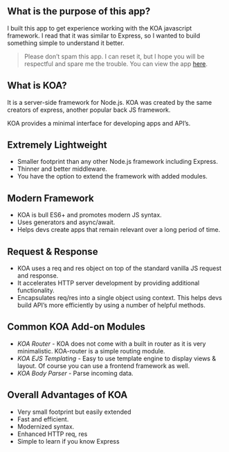 ## What is the purpose of this app?

I built this app to get experience working with the KOA javascript framework. I read that it was similar to Express, so I wanted to build something simple to understand it better.

> Please don’t spam this app. I can reset it, but I hope you will be respectful and spare me the trouble.
> You can view the app [here](https://koa-add-things-app.herokuapp.com/).

## What is KOA?

It is a server-side framework for Node.js. KOA was created by the same creators of express, another popular back JS framework.

KOA provides a minimal interface for developing apps and API’s.

## Extremely Lightweight

- Smaller footprint than any other Node.js framework including Express.
- Thinner and better middleware.
- You have the option to extend the framework with added modules.

## Modern Framework

- KOA is bull ES6+ and promotes modern JS syntax.
- Uses generators and async/await.
- Helps devs create apps that remain relevant over a long period of time.

## Request & Response

- KOA uses a req and res object on top of the standard vanilla JS request and response.
- It accelerates HTTP server development by providing additional functionality.
- Encapsulates req/res into a single object using context. This helps devs build API’s more efficiently by using a number of helpful methods.

## Common KOA Add-on Modules

- _KOA Router_ - KOA does not come with a built in router as it is very minimalistic. KOA-router is a simple routing module.
- _KOA EJS Templating_ - Easy to use template engine to display views & layout. Of course you can use a frontend framework as well.
- _KOA Body Parser_ - Parse incoming data.

## Overall Advantages of KOA

- Very small footprint but easily extended
- Fast and efficient.
- Modernized syntax.
- Enhanced HTTP req, res
- Simple to learn if you know Express
